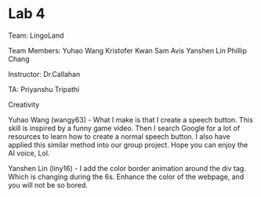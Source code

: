 # Lab 4

Team: LingoLand

Team Members:
Yuhao Wang
Kristofer Kwan
Sam Avis
Yanshen Lin
Phillip Chang

Instructor:
Dr.Callahan

TA:
Priyanshu Tripathi

Creativity

Yuhao Wang (wangy63)
	- What I make is that I create a speech button. This skill is inspired by a funny game video. Then I search Google for a lot of resources to learn how to create a normal speech button. I also have applied this similar method into our group project. Hope you can enjoy the AI voice, Lol.

Yanshen Lin (liny16)
	- I add the color border animation around the div tag. Which is changing during the 6s. Enhance the color of the webpage, and you will not be so bored.

